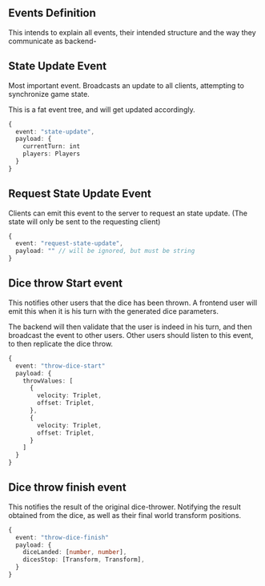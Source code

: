 ## Events Definition

This intends to explain all events, their intended structure and the way they communicate as backend-


## State Update Event

Most important event.
Broadcasts an update to all clients, attempting to synchronize game state.

This is a fat event tree, and will get updated accordingly.

```ts
{
  event: "state-update",
  payload: {
    currentTurn: int
    players: Players
  }
}
```

## Request State Update Event

Clients can emit this event to the server to request an state update.
(The state will only be sent to the requesting client)

```ts
{
  event: "request-state-update",
  payload: "" // will be ignored, but must be string
}
```

## Dice throw Start event

This notifies other users that the dice has been thrown.
A frontend user will emit this when it is his turn with the generated dice parameters.

The backend will then validate that the user is indeed in his turn, and then broadcast the event to other users. Other users should listen to this event, to then replicate the dice throw.

```ts
{
  event: "throw-dice-start"
  payload: {
    throwValues: [
      {
        velocity: Triplet,
        offset: Triplet,
      },
      {
        velocity: Triplet,
        offset: Triplet,
      }
    ]
  }
}
```

## Dice throw finish event

This notifies the result of the original dice-thrower. Notifying the result obtained from the dice, as well as their final world transform positions.

```ts
{
  event: "throw-dice-finish"
  payload: {
    diceLanded: [number, number],
    dicesStop: [Transform, Transform],
  }
}
```
